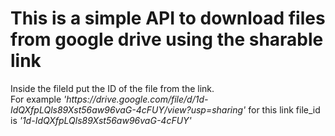 <h1>This is a simple API to download files from google drive using the sharable link</h1>
<p>Inside the fileId put the ID of the file from the link. <br> For example <i>'https://drive.google.com/file/d/1d-IdQXfpLQls89Xst56aw96vaG-4cFUY/view?usp=sharing'</i> for this link file_id is <i>'1d-IdQXfpLQls89Xst56aw96vaG-4cFUY'</i></p>
